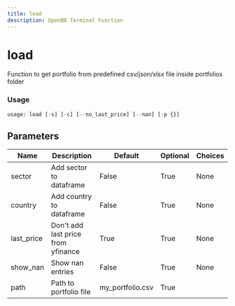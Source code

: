 ```yaml
---
title: load
description: OpenBB Terminal Function
---
```


# load

Function to get portfolio from predefined csv/json/xlsx file inside portfolios folder

### Usage 
```python
usage: load [-s] [-c] [--no_last_price] [--nan] [-p {}]
```

## Parameters

| Name | Description | Default | Optional | Choices |
| ---- | ----------- | ------- | -------- | ------- |
| sector | Add sector to dataframe | False | True | None |
| country | Add country to dataframe | False | True | None |
| last_price | Don't add last price from yfinance | True | True | None |
| show_nan | Show nan entries | False | True | None |
| path | Path to portfolio file | my_portfolio.csv | True |  |


